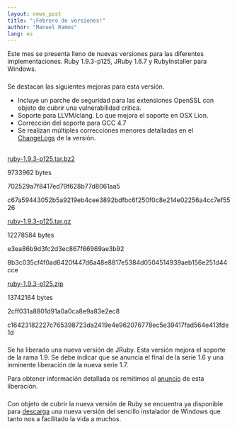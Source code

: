 ```yaml
---
layout: news_post
title: "¡Febrero de versiones!"
author: "Manuel Ramos"
lang: es
---
```


Este mes se presenta lleno de nuevas versiones para las diferentes
implementaciones. Ruby 1.9.3-p125, JRuby 1.6.7 y RubyInstaller para
Windows.

### 

Se destacan las siguientes mejoras para esta versión.

* Incluye un parche de seguridad para las extensiones OpenSSL con objeto
  de cubrir una vulnerabilidad critica.
* Soporte para LLVM/clang. Lo que mejora el soporte en OSX Lion.
* Corrección del soporte para GCC 4.7
* Se realizan múltiples correcciones menores detalladas en el
  [ChangeLogs][1] de la versión.

## 

[ruby-1.9.3-p125.tar.bz2][2]

9733962 bytes



702529a7f8417ed79f628b77d8061aa5



c67a59443052b5a9219eb4cee3892bdfbc6f250f0c8e214e02256a4cc7ef5526

[ruby-1.9.3-p125.tar.gz][3]

12278584 bytes



e3ea86b9d3fc2d3ec867f66969ae3b92



8b3c035cf4f0ad6420f447d6a48e8817e5384d0504514939aeb156e251d44cce

[ruby-1.9.3-p125.zip][4]

13742164 bytes



2cff031a8801d91a0a0ca8e9a83e2ec8



c16423182227c765398723da2419e4e962076778ec5e39417fad564e413fde1d

### 

Se ha liberado una nueva versión de JRuby. Esta versión mejora el
soporte de la rama 1.9. Se debe indicar que se anuncia el final de la
serie 1.6 y una inminente liberación de la nueva serie 1.7.

Para obtener información detallada os remitimos al [anuncio][5] de esta
liberación.

### 

Con objeto de cubrir la nueva versión de Ruby se encuentra ya disponible
para [descarga][6] una nueva versión del sencillo instalador de Windows
que tanto nos a facilitado la vida a muchos.



[1]: http://svn.ruby-lang.org/repos/ruby/tags/v1_9_3_125/ChangeLog 
[2]: http://ftp.ruby-lang.org/pub/ruby/1.9/ruby-1.9.3-p125.tar.bz2 
[3]: http://ftp.ruby-lang.org/pub/ruby/1.9/ruby-1.9.3-p125.tar.gz 
[4]: http://ftp.ruby-lang.org/pub/ruby/1.9/ruby-1.9.3-p125.zip 
[5]: http://jruby.org/2012/02/22/jruby-1-6-7 
[6]: http://rubyinstaller.org/downloads/ 
